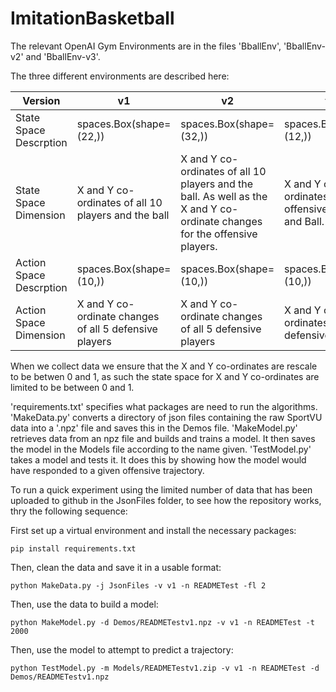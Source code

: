 # ImitationBasketball


The relevant OpenAI Gym Environments are in the files 'BballEnv', 'BballEnv-v2' and 'BballEnv-v3'.

The three different environments are described here:

| Version                 | v1                                                     | v2                                                                                                                         | v3                                                    |
|-------------------------|--------------------------------------------------------|----------------------------------------------------------------------------------------------------------------------------|-------------------------------------------------------|
| State Space Descrption  | spaces.Box(shape=(22,))                                | spaces.Box(shape=(32,))                                                                                                    | spaces.Box(shape=(12,))                               |
| State Space Dimension   | X and Y co-ordinates of all 10 players and the ball    | X and Y co-ordinates of all 10 players and the ball. As well as the X and Y co-ordinate changes for the offensive players. | X and Y co-ordinates of 5 offensive players and Ball. |
| Action Space Descrption | spaces.Box(shape=(10,))                                | spaces.Box(shape=(10,))                                                                                                    | spaces.Box(shape=(10,))                               |                      |
| Action Space Dimension  | X and Y co-ordinate changes of all 5 defensive players |  X and Y co-ordinate changes of all 5 defensive players                                                                     | X and Y co-ordinates of 5 defensive players.          |                         |                         |

When we collect data we ensure that the X and Y co-ordinates are rescale to be betwen 0 and 1, as such the state space for X and Y co-ordinates are limited to be between 0 and 1.


'requirements.txt' specifies what packages are need to run the algorithms. 
'MakeData.py' converts a directory of json files containing the raw SportVU data into a '.npz' file and saves this in the Demos file.
'MakeModel.py' retrieves data from an npz file and builds and trains a model. It then saves the model in the Models file according to the name given. 
'TestModel.py' takes a model and tests it. It does this by showing how the model would have responded to a given offensive trajectory.

To run a quick experiment using the limited number of data that has been uploaded to github in the JsonFiles folder, to see how the repository works, thry the following sequence:

First set up a virtual environment and install the necessary packages:

``` 
pip install requirements.txt
```

Then, clean the data and save it in a usable format:

```
python MakeData.py -j JsonFiles -v v1 -n READMETest -fl 2
```
Then, use the data to build a model:
```
python MakeModel.py -d Demos/READMETestv1.npz -v v1 -n READMETest -t 2000
```
Then, use the model to attempt to predict a trajectory:
``` 
python TestModel.py -m Models/READMETestv1.zip -v v1 -n READMETest -d Demos/READMETestv1.npz
```